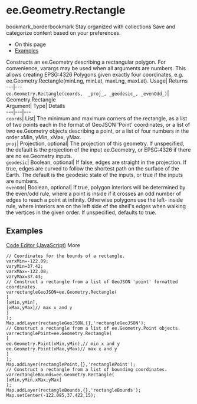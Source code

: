  
#  ee.Geometry.Rectangle 
bookmark_borderbookmark Stay organized with collections  Save and categorize content based on your preferences. 
  * On this page
  * [Examples](https://developers.google.com/earth-engine/apidocs/ee-geometry-rectangle#examples)


Constructs an ee.Geometry describing a rectangular polygon. 
For convenience, varargs may be used when all arguments are numbers. This allows creating EPSG:4326 Polygons given exactly four coordinates, e.g. ee.Geometry.Rectangle(minLng, minLat, maxLng, maxLat).
Usage| Returns  
---|---  
`ee.Geometry.Rectangle(coords,  _proj_, _geodesic_, _evenOdd_)`| Geometry.Rectangle  
Argument| Type| Details  
---|---|---  
`coords`| List| The minimum and maximum corners of the rectangle, as a list of two points each in the format of GeoJSON 'Point' coordinates, or a list of two ee.Geometry objects describing a point, or a list of four numbers in the order xMin, yMin, xMax, yMax.  
`proj`| Projection, optional| The projection of this geometry. If unspecified, the default is the projection of the input ee.Geometry, or EPSG:4326 if there are no ee.Geometry inputs.  
`geodesic`| Boolean, optional| If false, edges are straight in the projection. If true, edges are curved to follow the shortest path on the surface of the Earth. The default is the geodesic state of the inputs, or true if the inputs are numbers.  
`evenOdd`| Boolean, optional| If true, polygon interiors will be determined by the even/odd rule, where a point is inside if it crosses an odd number of edges to reach a point at infinity. Otherwise polygons use the left- inside rule, where interiors are on the left side of the shell's edges when walking the vertices in the given order. If unspecified, defaults to true.  
## Examples
[Code Editor (JavaScript)](https://developers.google.com/earth-engine/apidocs/ee-geometry-rectangle#code-editor-javascript-sample) More
```
// Coordinates for the bounds of a rectangle.
varxMin=-122.09;
varyMin=37.42;
varxMax=-122.08;
varyMax=37.43;
// Construct a rectangle from a list of GeoJSON 'point' formatted coordinates.
varrectangleGeoJSON=ee.Geometry.Rectangle(
[
[xMin,yMin],
[xMax,yMax]// max x and y
]
);
Map.addLayer(rectangleGeoJSON,{},'rectangleGeoJSON');
// Construct a rectangle from a list of ee.Geometry.Point objects.
varrectanglePoint=ee.Geometry.Rectangle(
[
ee.Geometry.Point(xMin,yMin),// min x and y
ee.Geometry.Point(xMax,yMax)// max x and y
]
);
Map.addLayer(rectanglePoint,{},'rectanglePoint');
// Construct a rectangle from a list of bounding coordinates.
varrectangleBounds=ee.Geometry.Rectangle(
[xMin,yMin,xMax,yMax]
);
Map.addLayer(rectangleBounds,{},'rectangleBounds');
Map.setCenter(-122.085,37.422,15);
```

